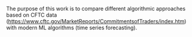The purpose of this work is to compare different algorithmic approaches based on CFTC data (https://www.cftc.gov/MarketReports/CommitmentsofTraders/index.htm) 
with modern ML algorithms (time series forecasting).

